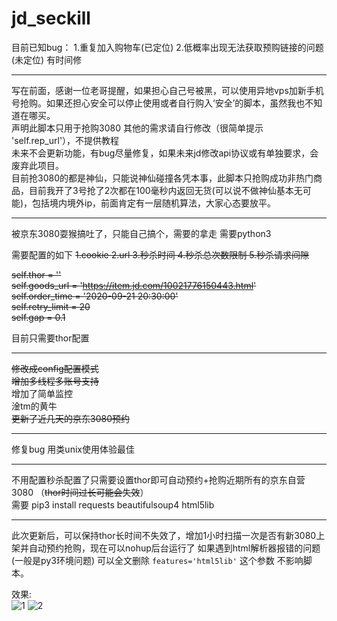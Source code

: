 # jd_seckill

目前已知bug：
1.重复加入购物车(已定位)
2.低概率出现无法获取预购链接的问题(未定位)
有时间修

-----

写在前面，感谢一位老哥提醒，如果担心自己号被黑，可以使用异地vps加新手机号抢购。如果还担心安全可以停止使用或者自行购入‘安全’的脚本，虽然我也不知道在哪买。  
声明此脚本只用于抢购3080 其他的需求请自行修改（很简单提示 'self.rep_url'），不提供教程  
未来不会更新功能，有bug尽量修复，如果未来jd修改api协议或有单独要求，会废弃此项目。  
目前抢3080的都是神仙，只能说神仙碰撞各凭本事，此脚本只抢购成功非热门商品，目前我开了3号抢了2次都在100毫秒内返回无货(可以说不做神仙基本无可能)，包括境内境外ip，前面肯定有一层随机算法，大家心态要放平。  

-----
被京东3080耍猴搞吐了，只能自己搞个，需要的拿走
需要python3

需要配置的如下
        ~~1.cookie 2.url 3.秒杀时间 4.秒杀总次数限制 5.秒杀请求间隙~~
        
 ~~self.thor = ''~~  
 ~~self.goods_url = 'https://item.jd.com/10021776150443.html'~~  
 ~~self.order_time = '2020-09-21 20:30:00'~~  
 ~~self.retry_limit = 20~~  
 ~~self.gap = 0.1~~  
        
目前只需要thor配置

-----

~~修改成config配置模式~~  
~~增加多线程多账号支持~~  
增加了简单监控  
淦tm的黄牛  
~~更新了近几天的京东3080预约~~  

-----

修复bug 用类unix使用体验最佳


-----

不用配置秒杀配置了只需要设置thor即可自动预约+抢购近期所有的京东自营3080 （~~thor时间过长可能会失效~~）  
需要 pip3 install requests beautifulsoup4 html5lib

-----
此次更新后，可以保持thor长时间不失效了，增加1小时扫描一次是否有新3080上架并自动预约抢购，现在可以nohup后台运行了
如果遇到html解析器报错的问题(一般是py3环境问题) 可以全文删除 `features='html5lib'` 这个参数 不影响脚本。  

效果:  
![1](https://github.com/ghwswywps/jd_seckill/blob/master/run.png?raw=true)
![2](https://github.com/ghwswywps/jd_seckill/blob/master/to.png?raw=true)

